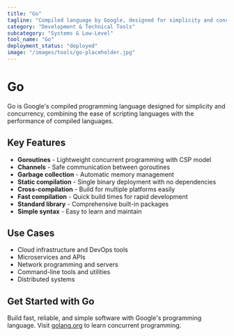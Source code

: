 ```yaml
---
title: "Go"
tagline: "Compiled language by Google, designed for simplicity and concurrency, often used in cloud infrastructure"
category: "Development & Technical Tools"
subcategory: "Systems & Low-Level"
tool_name: "Go"
deployment_status: "deployed"
image: "/images/tools/go-placeholder.jpg"
---
```


# Go

Go is Google's compiled programming language designed for simplicity and concurrency, combining the ease of scripting languages with the performance of compiled languages.

## Key Features

- **Goroutines** - Lightweight concurrent programming with CSP model
- **Channels** - Safe communication between goroutines
- **Garbage collection** - Automatic memory management
- **Static compilation** - Single binary deployment with no dependencies
- **Cross-compilation** - Build for multiple platforms easily
- **Fast compilation** - Quick build times for rapid development
- **Standard library** - Comprehensive built-in packages
- **Simple syntax** - Easy to learn and maintain

## Use Cases

- Cloud infrastructure and DevOps tools
- Microservices and APIs
- Network programming and servers
- Command-line tools and utilities
- Distributed systems

## Get Started with Go

Build fast, reliable, and simple software with Google's programming language. Visit [golang.org](https://golang.org) to learn concurrent programming.